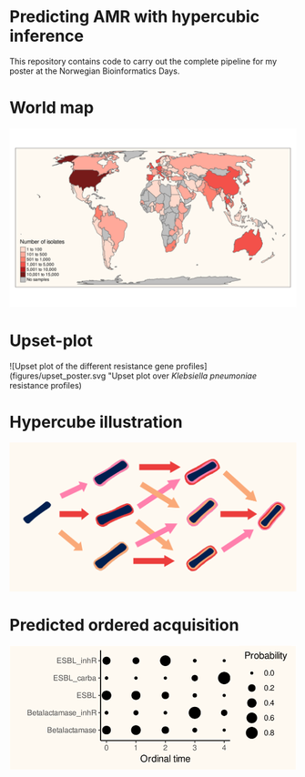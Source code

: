 # Predicting AMR with hypercubic inference

This repository contains code to carry out the complete pipeline for my poster at the Norwegian Bioinformatics Days. 

# World map

![World map of Klebsiella isolates](figures/worldmap_poster.svg "Global distribution of whole-genome sequenced isolates")

# Upset-plot

![Upset plot of the different resistance gene profiles](figures/upset_poster.svg "Upset plot over *Klebsiella pneumoniae* resistance profiles)

# Hypercube illustration

![Hypercube with Klebsiella isolates and three features](figures/kp_hypercube_poster.png "Hypercube with three features")

# Predicted ordered acquisition

![Bubble plot depicting the probable ordering of gene acquisition](figures/bubbles_germany_poster.svg "Bubble plot")
